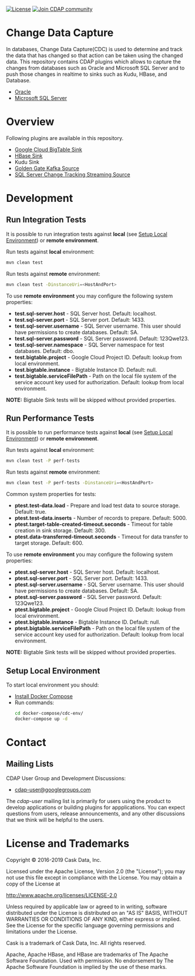 [![License](https://img.shields.io/badge/License-Apache%202.0-blue.svg)](https://opensource.org/licenses/Apache-2.0)
[![Join CDAP community](https://cdap-users.herokuapp.com/badge.svg?t=wrangler)](https://cdap-users.herokuapp.com?t=1)

Change Data Capture
===================

In databases, Change Data Capture(CDC) is used to determine and track the data that has changed so that
action can be taken using the changed data. This repository contains CDAP plugins which allows to capture
the changes from databases such as Oracle and Microsoft SQL Server and to push those changes in realtime
to sinks such as Kudu, HBase, and Database.

* [Oracle](docs/oracle/Oracle.md)
* [Microsoft SQL Server](docs/CTSQLServer.md)

# Overview

Following plugins are available in this repository. 

  * [Google Cloud BigTable Sink](docs/CDCBigTable-sparksink.md)
  * [HBase Sink](docs/CDCHBase-sparksink.md)
  * Kudu Sink 
  * [Golden Gate Kafka Source](docs/oracle/Oracle.md)
  * [SQL Server Change Tracking Streaming Source](docs/CTSQLServer.md)
  
# Development

## Run Integration Tests
It is possible to run integration tests against **local** (see [Setup Local Environment](#setup-local-environment)) 
or **remote environment**.

Run tests against **local** environment:
```bash
mvn clean test
```

Run tests against **remote** environment:
```bash
mvn clean test -DinstanceUri=<HostAndPort>
```

To use **remote environment** you may configure the following system properties:
* **test.sql-server.host** - SQL Server host. Default: localhost.
* **test.sql-server.port** - SQL Server port. Default: 1433.
* **test.sql-server.username** - SQL Server username. This user should have permissions to create databases.
 Default: SA.
* **test.sql-server.password** - SQL Server password. Default: 123Qwe123.
* **test.sql-server.namespace** - SQL Server namespace for test databases. Default: dbo.
* **test.bigtable.project** - Google Cloud Project ID. Default: lookup from local environment.
* **test.bigtable.instance** - Bigtable Instance ID. Default: null.
* **test.bigtable.serviceFilePath** - Path on the local file system of the service account key used for
  authorization. Default: lookup from local environment.
  
**NOTE:** Bigtable Sink tests will be skipped without provided properties.

## Run Performance Tests
It is possible to run performance tests against **local** (see [Setup Local Environment](#setup-local-environment)) 
or **remote environment**.

Run tests against **local** environment:
```bash
mvn clean test -P perf-tests
```

Run tests against **remote** environment:
```bash
mvn clean test -P perf-tests -DinstanceUri=<HostAndPort>
```

Common system properties for tests:
* **ptest.test-data.load** - Prepare and load test data to source storage. Default: true.
* **ptest.test-data.inserts** - Number of records to prepare. Default: 5000.
* **ptest.target-table-created-timeout.seconds** - Timeout for table creation in sink storage. Default: 300.
* **ptest.data-transferred-timeout.seconds** - Timeout for data transfer to target storage. Default: 600.

To use **remote environment** you may configure the following system properties:
* **ptest.sql-server.host** - SQL Server host. Default: localhost.
* **ptest.sql-server.port** - SQL Server port. Default: 1433.
* **ptest.sql-server.username** - SQL Server username. This user should have permissions to create databases.
 Default: SA.
* **ptest.sql-server.password** - SQL Server password. Default: 123Qwe123.
* **ptest.bigtable.project** - Google Cloud Project ID. Default: lookup from local environment.
* **ptest.bigtable.instance** - Bigtable Instance ID. Default: null.
* **ptest.bigtable.serviceFilePath** - Path on the local file system of the service account key used for
  authorization. Default: lookup from local environment.
  
**NOTE:** Bigtable Sink tests will be skipped without provided properties.

## Setup Local Environment
To start local environment you should:
* [Install Docker Compose](https://docs.docker.com/compose/install/)
* Run commands:
  ```bash
  cd docker-compose/cdc-env/
  docker-compose up -d
  ```
 
# Contact

## Mailing Lists

CDAP User Group and Development Discussions:

* [cdap-user@googlegroups.com](https://groups.google.com/d/forum/cdap-user)

The *cdap-user* mailing list is primarily for users using the product to develop
applications or building plugins for appplications. You can expect questions from
users, release announcements, and any other discussions that we think will be helpful
to the users.

# License and Trademarks

Copyright © 2016-2019 Cask Data, Inc.

Licensed under the Apache License, Version 2.0 (the "License"); you may not use this file except
in compliance with the License. You may obtain a copy of the License at

http://www.apache.org/licenses/LICENSE-2.0

Unless required by applicable law or agreed to in writing, software distributed under the
License is distributed on an "AS IS" BASIS, WITHOUT WARRANTIES OR CONDITIONS OF ANY KIND,
either express or implied. See the License for the specific language governing permissions
and limitations under the License.

Cask is a trademark of Cask Data, Inc. All rights reserved.

Apache, Apache HBase, and HBase are trademarks of The Apache Software Foundation. Used with
permission. No endorsement by The Apache Software Foundation is implied by the use of these marks.




